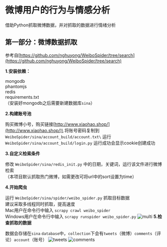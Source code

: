 # 微博用户的行为与情感分析
借助Python抓取微博数据，并对抓取的数据进行情绪分析

## 第一部分：微博数据抓取
参考自[https://github.com/nghuyong/WeiboSpider/tree/search](https://github.com/nghuyong/WeiboSpider/tree/search)

**1.安装依赖：**

mongodb\
phantomjs\
redis\
requirements.txt\
（安装好mongodb之后需要新建数据库`sina`）

**2.构建账号池**

购买微博小号，购买链接[http://www.xiaohao.shop/](http://www.xiaohao.shop/)\
将账号密码复制到 `WeiboSpider/sina/account_build/account.txt\`
运行 `WeiboSpider/sina/account_build/login.py`
运行成功会显示cookie创建成功

**3.自定义检索条件**

修改 `WeiboSpider/sina/redis_init.py` 中的日期，关键词，运行该文件进行微博检索\
（本项目默认抓取热门微博，如需更改可将url中的sort设置为time）

**4.开始爬虫**

运行 `WeiboSpider/sina/spider/weibo_spider.py` 抓取目标数据\
建议采取多线程同时抓取，提高速度\
Mac用户在命令行中输入 `scrapy crawl weibo_spider` \
Windows用户在命令行中输入 `scrapy runspider weibo_spider.py` 
![multi](https://github.com/CUHKSZ-TQL/WeiboSpider_SentimentAnalysis/blob/master/WeiboSpider/Images/multi.png)
**5.检查抓取的数据**

数据会存储在`sina` `database`中，`collection`下会有`tweets`（微博）`comments`（评论）`account`（账号）
![tweets](https://github.com/CUHKSZ-TQL/WeiboSpider_SentimentAnalysis/blob/master/WeiboSpider/Images/tweets.png)
![comments](https://github.com/CUHKSZ-TQL/WeiboSpider_SentimentAnalysis/blob/master/WeiboSpider/Images/comments.png)

